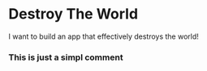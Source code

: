 # Destroy The World
I want to build an app that effectively destroys the world!

### This is just a simpl comment
